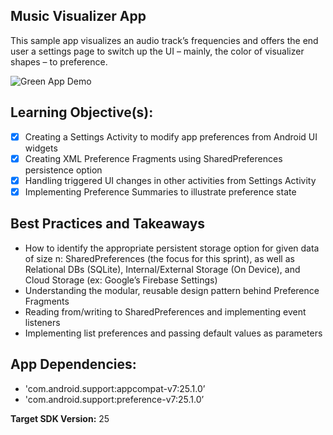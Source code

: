 ## Music Visualizer App 
This sample app visualizes an audio track’s frequencies and offers the end user a settings page to switch up the UI – mainly, the color of visualizer shapes – to preference.  


![Green App Demo](https://ucarecdn.com/2d1bb450-57ec-4d49-acde-57d2d2753cab/)

## Learning Objective(s):

- [x] Creating a Settings Activity to modify app preferences from Android UI widgets
- [x] Creating XML Preference Fragments using SharedPreferences persistence option
- [x] Handling triggered UI changes in other activities from Settings Activity
- [x] Implementing Preference Summaries to illustrate preference state
 
## Best Practices and Takeaways 

-	How to identify the appropriate persistent storage option for given data of size n: SharedPreferences (the focus for this sprint), as well as Relational DBs (SQLite), Internal/External Storage (On Device), and Cloud Storage (ex: Google’s Firebase Settings) 
-	Understanding the modular, reusable design pattern behind Preference Fragments
-	Reading from/writing to SharedPreferences and implementing event listeners
-	Implementing list preferences and passing default values as parameters


## App Dependencies: 
-	'com.android.support:appcompat-v7:25.1.0’
-	'com.android.support:preference-v7:25.1.0’

**Target SDK Version:** 25

